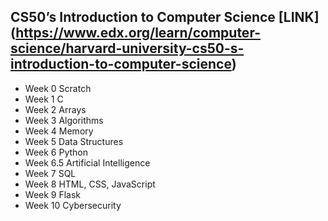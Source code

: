 ## CS50’s Introduction to Computer Science [LINK] (https://www.edx.org/learn/computer-science/harvard-university-cs50-s-introduction-to-computer-science)

- Week 0 Scratch
- Week 1 C
- Week 2 Arrays
- Week 3 Algorithms
- Week 4 Memory
- Week 5 Data Structures
- Week 6 Python
- Week 6.5 Artificial Intelligence
- Week 7 SQL
- Week 8 HTML, CSS, JavaScript
- Week 9 Flask
- Week 10 Cybersecurity

